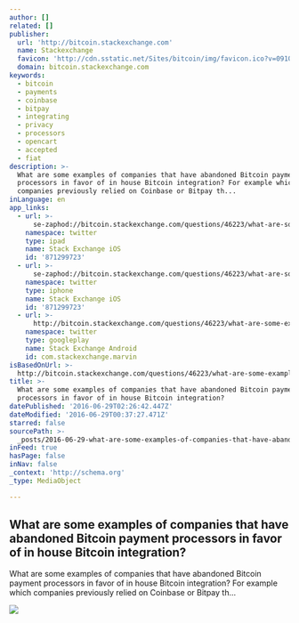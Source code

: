 ```yaml
---
author: []
related: []
publisher:
  url: 'http://bitcoin.stackexchange.com'
  name: Stackexchange
  favicon: 'http://cdn.sstatic.net/Sites/bitcoin/img/favicon.ico?v=0910168c5c65'
  domain: bitcoin.stackexchange.com
keywords:
  - bitcoin
  - payments
  - coinbase
  - bitpay
  - integrating
  - privacy
  - processors
  - opencart
  - accepted
  - fiat
description: >-
  What are some examples of companies that have abandoned Bitcoin payment
  processors in favor of in house Bitcoin integration? For example which
  companies previously relied on Coinbase or Bitpay th...
inLanguage: en
app_links:
  - url: >-
      se-zaphod://bitcoin.stackexchange.com/questions/46223/what-are-some-examples-of-companies-that-have-abandoned-bitcoin-payment-processo
    namespace: twitter
    type: ipad
    name: Stack Exchange iOS
    id: '871299723'
  - url: >-
      se-zaphod://bitcoin.stackexchange.com/questions/46223/what-are-some-examples-of-companies-that-have-abandoned-bitcoin-payment-processo
    namespace: twitter
    type: iphone
    name: Stack Exchange iOS
    id: '871299723'
  - url: >-
      http://bitcoin.stackexchange.com/questions/46223/what-are-some-examples-of-companies-that-have-abandoned-bitcoin-payment-processo
    namespace: twitter
    type: googleplay
    name: Stack Exchange Android
    id: com.stackexchange.marvin
isBasedOnUrl: >-
  http://bitcoin.stackexchange.com/questions/46223/what-are-some-examples-of-companies-that-have-abandoned-bitcoin-payment-processo
title: >-
  What are some examples of companies that have abandoned Bitcoin payment
  processors in favor of in house Bitcoin integration?
datePublished: '2016-06-29T02:26:42.447Z'
dateModified: '2016-06-29T00:37:27.471Z'
starred: false
sourcePath: >-
  _posts/2016-06-29-what-are-some-examples-of-companies-that-have-abandoned-bitc.md
inFeed: true
hasPage: false
inNav: false
_context: 'http://schema.org'
_type: MediaObject

---
```

<article style=""><h1>What are some examples of companies that have abandoned Bitcoin payment processors in favor of in house Bitcoin integration?</h1><p>What are some examples of companies that have abandoned Bitcoin payment processors in favor of in house Bitcoin integration? For example which companies previously relied on Coinbase or Bitpay th...</p><img src="http://cdn.sstatic.net/Sites/bitcoin/img/apple-touch-icon.png?v=a43e5a337e6b&amp;a" /></article>